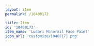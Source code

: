 ```yaml
---
layout: item
permalink: /10400172

title: Item
id: '10400172'
item_name: 'Ludari Monorail Face Paint'
icon_url: 'customize/10400171.png'
---
```

